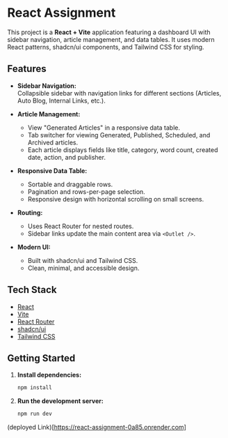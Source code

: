 # React Assignment

This project is a **React + Vite** application featuring a dashboard UI with sidebar navigation, article management, and data tables. It uses modern React patterns, shadcn/ui components, and Tailwind CSS for styling.

## Features

- **Sidebar Navigation:**  
  Collapsible sidebar with navigation links for different sections (Articles, Auto Blog, Internal Links, etc.).  

- **Article Management:**  
  - View "Generated Articles" in a responsive data table.
  - Tab switcher for viewing Generated, Published, Scheduled, and Archived articles.
  - Each article displays fields like title, category, word count, created date, action, and publisher.


- **Responsive Data Table:**  
  - Sortable and draggable rows.
  - Pagination and rows-per-page selection.
  - Responsive design with horizontal scrolling on small screens.


- **Routing:**  
  - Uses React Router for nested routes.
  - Sidebar links update the main content area via `<Outlet />`.

  
- **Modern UI:**  
  - Built with shadcn/ui and Tailwind CSS.
  - Clean, minimal, and accessible design.



## Tech Stack

- [React](https://react.dev/)
- [Vite](https://vitejs.dev/)
- [React Router](https://reactrouter.com/)
- [shadcn/ui](https://ui.shadcn.com/)
- [Tailwind CSS](https://tailwindcss.com/)



## Getting Started

1. **Install dependencies:**
   ```sh
   npm install
   ```

   
2. **Run the development server:**
   ```sh
   npm run dev
   ```
(deployed Link)[https://react-assignment-0a85.onrender.com]